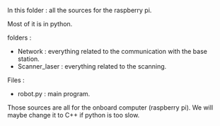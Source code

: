In this folder : all the sources for the raspberry pi.

Most of it is in python.

folders :
  - Network : everything related to the communication with the base station.
  - Scanner_laser : everything related to the scanning.

Files :
  - robot.py : main program.
	
Those sources are all for the onboard computer (raspberry pi).
We will maybe change it to C++ if python is too slow.
